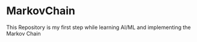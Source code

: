 # MarkovChain
This Repository is my first step while learning AI/ML and implementing the Markov Chain  
